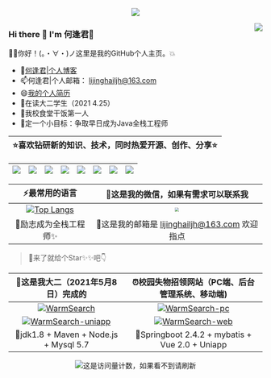 <p align="center"><a href="https://lijinghailjh.github.io/"><img src="https://cdn.jsdelivr.net/gh/Dorian1015/cdn/img/github/咸鱼哥.jpg" /></a></p>


<a href="https://github.com/anuraghazra/github-readme-stats.git">
  <img align="right" name="何逢君的功勋章 " src="https://github-readme-stats.vercel.app/api?username=lijinghailjh&show_icons=true" />
</a>

### Hi there 👋 I'm 何逢君:running:

:ok_woman:你好！(。・∀・)ノ这里是我的GitHub个人主页。:boom:

- 🤔[何逢君|个人博客](https://lijinghailjh.github.io/)
- 📫何逢君|个人邮箱： lijinghailjh@163.com
- 😄[我的个人简历](https://lijinghailjh.github.io/me/)
- :whale2:在读大二学生（2021 4.25）
- 🌱我校食堂干饭第一人
- 🔭定一个小目标：争取早日成为Java全栈工程师



<!--
**Dorian1015/Dorian1015** is a ✨ _special_ ✨ repository because its `README.md` (this file) appears on your GitHub profile.

Here are some ideas to get you started:

- 🤔 I’m looking for help with better and better

- 👯 I’m looking to collaborate on ...

- 😄 Pronouns: ...

- ⚡ Fun fact: ...

- 🌱 I’m currently learning and sharing on [my blog](https://dorian1015.github.io/) 

- 📫 How to reach me: lijinghailjh@163.com

- 🔭 I’m currently working on Java Vue MySQL and so on 

- - 💬 Ask me about ...

    -->

| :star:喜欢钻研新的知识、技术，同时热爱开源、创作、分享:star: |
| ------------------------------------------------------------ |

<!--

![](https://img.shields.io/badge/-Java-ab7221?style=flat-square&logo=Java&logoColor=fff)
![](https://img.shields.io/badge/-vue-0078D6?style=flat-square&logo=V&logoColor=fff)
![](https://img.shields.io/badge/-uniapp-ec7314?style=flat-square&logo=u&logoColor=fff)
![](https://img.shields.io/badge/-Linux-000000?style=flat-square&logo=Linux&logoColor=fff)
![](https://img.shields.io/badge/-macOS-0078D6?style=flat-square&logo=Apple)
![](https://img.shields.io/badge/-Windows-0078D6?style=flat-square&logo=Windows)
![](https://img.shields.io/badge/-Github-green?style=flat-square&logo=Github&logoColor=fff)
![](https://img.shields.io/badge/-Docker-09E8CEFF?style=flat-square&logo=Docker)

-->

| ![](https://img.shields.io/badge/-Java-ab7221?style=flat-square&logo=Java&logoColor=fff) | ![](https://img.shields.io/badge/-vue-0078D6?style=flat-square&logo=V&logoColor=fff) | ![](https://img.shields.io/badge/-uniapp-ec7314?style=flat-square&logo=uniapp&logoColor=fff) | ![](https://img.shields.io/badge/-Linux-000000?style=flat-square&logo=Linux&logoColor=fff) | ![](https://img.shields.io/badge/-Docker-09E8CEFF?style=flat-square&logo=Docker) | ![](https://img.shields.io/badge/-macOS-0078D6?style=flat-square&logo=Apple) | ![](https://img.shields.io/badge/-Windows-0078D6?style=flat-square&logo=Windows) | ![](https://img.shields.io/badge/-Github-green?style=flat-square&logo=Github&logoColor=fff) |
| :----------------------------------------------------------: | :----------------------------------------------------------: | :----------------------------------------------------------: | :----------------------------------------------------------: | ------------------------------------------------------------ | ------------------------------------------------------------ | ------------------------------------------------------------ | ------------------------------------------------------------ |

<!--

[![Top Langs](https://github-readme-stats.vercel.app/api/top-langs/?username=dorian1015&layout=compact)](https://github.com/anuraghazra/github-readme-stats)

-->

|                        ⚡最常用的语言                         |             🤔这是我的微信，如果有需求可以联系我              |
| :----------------------------------------------------------: | :----------------------------------------------------------: |
| [![Top Langs](https://github-readme-stats.vercel.app/api/top-langs/?username=dorian1015&layout=compact)](https://github.com/anuraghazra/github-readme-stats) | <img src="https://cdn.jsdelivr.net/gh/Dorian1015/cdn/img/me/微信二维码.jpg" style="zoom: 50%;" /> |
|             :thought_balloon:励志成为全栈工程师✨             | :speech_balloon:这是我的邮箱是 lijinghailjh@163.com 欢迎指点 |

> :ocean:来了就给个Star✨✨吧👇

<!--

<br/>
<br/>

[![WarmSearch](https://github-readme-stats.vercel.app/api/pin/?username=Dorian1015&repo=WarmSearch)](https://github.com/Dorian1015/WarmSearch)
&nbsp;&nbsp;&nbsp;&nbsp;&nbsp;&nbsp;&nbsp;&nbsp;
[![WarmSearch-pc](https://github-readme-stats.vercel.app/api/pin/?username=Dorian1015&repo=WarmSearch-pc)](https://github.com/Dorian1015/WarmSearch-PC)

<br/>

[![WarmSearch-uniapp](https://github-readme-stats.vercel.app/api/pin/?username=Dorian1015&repo=WarmSearch-uniapp)](https://github.com/Dorian1015/WarmSearch-uniapp)
&nbsp;&nbsp;&nbsp;&nbsp;&nbsp;&nbsp;&nbsp;&nbsp;
[![WarmSearch-web](https://github-readme-stats.vercel.app/api/pin/?username=Dorian1015&repo=WarmSearch-web)](https://github.com/Dorian1015/WarmSearch-Web)

<br/>

-->

|  :triangular_flag_on_post:这是我大二（2021年5月8日）完成的   |  :alarm_clock:校园失物招领网站（PC端、后台管理系统、移动端)  |
| :----------------------------------------------------------: | :----------------------------------------------------------: |
| [![WarmSearch](https://github-readme-stats.vercel.app/api/pin/?username=Dorian1015&repo=WarmSearch)](https://github.com/Dorian1015/WarmSearch) | [![WarmSearch-pc](https://github-readme-stats.vercel.app/api/pin/?username=Dorian1015&repo=WarmSearch-pc)](https://github.com/Dorian1015/WarmSearch-PC) |
| [![WarmSearch-uniapp](https://github-readme-stats.vercel.app/api/pin/?username=Dorian1015&repo=WarmSearch-uniapp)](https://github.com/Dorian1015/WarmSearch-uniapp) | [![WarmSearch-web](https://github-readme-stats.vercel.app/api/pin/?username=Dorian1015&repo=WarmSearch-web)](https://github.com/Dorian1015/WarmSearch-Web) |
|       :bicyclist:jdk1.8 + Maven + Node.js + Mysql 5.7        |    :dolphin:Springboot 2.4.2 + mybatis + Vue 2.0 + Uniapp    |



<p align="center"><image src="https://jwenjian-visitor-badge-5.glitch.me/badge?page_id=dorian1015.dorian1015.readme" alt="这是访问量计数，如果看不到请刷新" />

